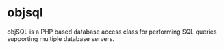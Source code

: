 # objsql
objSQL is a PHP based database access class for performing SQL queries supporting multiple database servers.
